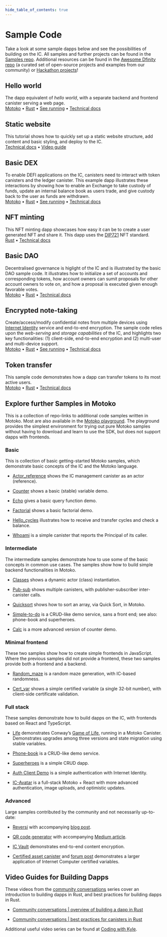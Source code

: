 ```yaml
--- 
hide_table_of_contents: true
---
```


# Sample Code

Take a look at some sample dapps below and see the possibilities of building on the IC. All samples and further projects can be found in the [Samples repo](https://github.com/dfinity/examples). Additional resources can be found in the [Awesome Dfinity repo](https://github.com/dfinity/awesome-dfinity) (a curated set of open-source projects and examples from our community) or [Hackathon projects](./hackathon-projects.html)!

## Hello world

The dapp equivalent of *hello world*, with a separate backend and frontend canister serving a web page.  
[Motoko](https://github.com/dfinity/examples/tree/master/motoko/hello) • [Rust](https://github.com/dfinity/examples/tree/master/rust/hello) • [See running](https://6lqbm-ryaaa-aaaai-qibsa-cai.ic0.app/) • [Technical docs](samples/hello)

## Static website

This tutorial shows how to quickly set up a static website structure, add content and basic styling, and deploy to the IC.  
[Technical docs](samples/host-a-website) • [Video guide](https://www.youtube.com/watch?v=JAQ1dkFvfPI)

## Basic DEX

To enable DEFI applications on the IC, canisters need to interact with token canisters and the ledger canister. This example dapp illustrates these interactions by showing how to enable an Exchange to take custody of funds, update an internal balance book as users trade, and give custody back to the user as funds are withdrawn.  
[Motoko](https://github.com/dfinity/examples/tree/master/motoko/defi) • [Rust](https://github.com/dfinity/examples/tree/master/rust/defi) • [See running](https://gzz56-daaaa-aaaal-qai2a-cai.ic0.app/) • [Technical docs](samples/dex)

## NFT minting

This NFT minting dapp showcases how easy it can be to create a user generated NFT and share it. This dapp uses the [DIP721](https://github.com/Psychedelic/DIP721) NFT standard.  
[Rust](https://github.com/dfinity/examples/tree/master/rust/dip721-nft-container) • [Technical docs](samples/nft)

## Basic DAO

Decentralised governance is higlight of the IC and is illustrated by the basic DAO sample code. It illustrates how to initialize a set of accounts and corresponding tokens, how account owners can sumit proposals for other account owners to vote on, and how a proposal is executed given enough favorable votes.  
[Motoko](https://github.com/dfinity/examples/tree/master/motoko/basic_dao) • [Rust](https://github.com/dfinity/examples/tree/master/rust/basic_dao) • [Technical docs](samples/dao)

## Encrypted note-taking

Create/access/modify confidential notes from multiple devices using [Internet Identity](https://smartcontracts.org/docs/ic-identity-guide/what-is-ic-identity.html) service and end-to-end encryption. The sample code relies upon the *web-serving* and *storage capabilities* of the IC, and highlights two key functionalities: (1) client-side, end-to-end encryption and (2) multi-user and multi-device support.  
[Motoko](https://github.com/dfinity/examples/tree/master/motoko/encrypted-notes-dapp/src/encrypted_notes_motoko) • [Rust](https://github.com/dfinity/examples/tree/master/motoko/encrypted-notes-dapp/src/encrypted_notes_rust) • [See running](https://cvhrw-2yaaa-aaaaj-aaiqa-cai.ic0.app/) • [Technical docs](samples/encrypted-notes)

## Token transfer

This sample code demonstrates how a dapp can transfer tokens to its most active users.  
[Motoko](https://github.com/dfinity/examples/tree/master/motoko/ledger-transfer) • [Rust](https://github.com/dfinity/examples/tree/master/rust/tokens_transfer) • [Technical docs](samples/tokentransfer)

## Explore further Samples in Motoko

This is a collection of repo-links to additional code samples written in Motoko. Most are also available in the [Motoko playground](https://m7sm4-2iaaa-aaaab-qabra-cai.raw.ic0.app/). The playground provides the simplest environment for trying out pure Motoko samples without having to download and learn to use the SDK, but does not support dapps with frontends.

### Basic

This is collection of basic getting-started Motoko samples, which demonstrate basic concepts of the IC and the Motoko language.

-   [Actor\_reference](https://github.com/dfinity/examples/tree/master/motoko/actor_reference) shows the IC management canister as an actor (reference).

-   [Counter](https://github.com/dfinity/examples/tree/master/motoko/counter) shows a basic (stable) variable demo.

-   [Echo](https://github.com/dfinity/examples/tree/master/motoko/echo) gives a basic query function demo.

-   [Factorial](https://github.com/dfinity/examples/tree/master/motoko/factorial) shows a basic factorial demo.

-   [Hello\_cycles](https://github.com/dfinity/examples/tree/master/motoko/hello_cycles) illustrates how to receive and transfer cycles and check a balance.

-   [Whoami](https://github.com/dfinity/examples/tree/master/motoko/whoami) is a simple canister that reports the Principal of its caller.

### Intermediate

The intermediate samples demonstrate how to use some of the basic concepts in common use cases. The samples show how to build simple backend functionalities in Motoko.

-   [Classes](https://github.com/dfinity/examples/tree/master/motoko/classes) shows a dynamic actor (class) instantiation.

-   [Pub-sub](https://github.com/dfinity/examples/tree/master/motoko/pub-sub) shows multiple canisters, with publisher-subscriber inter-canister calls.

-   [Quicksort](https://github.com/dfinity/examples/tree/master/motoko/quicksort) shows how to sort an array, via Quick Sort, in Motoko.

-   [Simple-to-do](https://github.com/dfinity/examples/tree/master/motoko/simple-to-do) is a CRUD-like demo service, sans a front end; see also: phone-book and superheroes.

-   [Calc](https://github.com/dfinity/examples/tree/master/motoko/calc) is a more advanced version of counter demo.

### Minimal frontend

These two samples show how to create simple frontends in JavaScript. Where the previous samples did not provide a frontend, these two samples provide both a frontend and a backend.

-   [Random\_maze](https://github.com/dfinity/examples/tree/master/motoko/random_maze) is a random maze generation, with IC-based randomness.

-   [Cert\_var](https://github.com/dfinity/examples/tree/master/motoko/cert-var) shows a simple certified variable (a single 32-bit number), with client-side certificate validation.

### Full stack

These samples demonstrate how to build dapps on the IC, with frontends based on React and TypeScript.

-   [Life](https://github.com/dfinity/examples/tree/master/motoko/life) demonstrates Conway’s [Game of Life](https://en.wikipedia.org/wiki/Conway%27s_Game_of_Life), running in a Motoko Canister. Demonstrates upgrades among three versions and state migration using stable variables.

-   [Phone-book](https://github.com/dfinity/examples/tree/master/motoko/phone-book) is a CRUD-like demo service.

-   [Superheroes](https://github.com/dfinity/examples/tree/master/motoko/superheroes) is a simple CRUD dapp.

-   [Auth Client Demo](https://github.com/krpeacock/auth-client-demo) is a simple authentication with Internet Identity.

-   [IC-Avatar](https://github.com/krpeacock/ic-avatar) is a full-stack Motoko + React with more advanced authentication, image uploads, and optimistic updates.

### Advanced

Large samples contributed by the community and not necessarily up-to-date:

-   [Reversi](https://github.com/ninegua/reversi) with accompanying [blog post](https://ninegua.github.io/reversi).

-   [QR code generator](https://github.com/enzoh/motoko-qr) with accompanying [Medium article](https://medium.com/@ehaussecker/my-first-microservice-on-dfinity-3ac5c142865b).

-   [IC Vault](https://github.com/timohanke/icvault) demonstrates end-to-end content encryption.

-   [Certified asset canister](https://github.com/nomeata/motoko-certified-http) and [forum post](https://forum.dfinity.org/t/certified-assets-from-motoko-poc-tutorial/7263) demonstrates a larger application of Internet Computer certified variables.

## Video Guides for Building Dapps

These videos from the [community conversations](https://www.youtube.com/playlist?list=PLuhDt1vhGcrez-f3I0_hvbwGZHZzkZ7Ng) series cover an introduction to building dapps in Rust, and best practices for building dapps in Rust.

-   [Community conversations | overview of building a dapp in Rust](https://www.youtube.com/watch?v=6wyIhzsFbKw)

-   [Community conversations | best practices for canisters in Rust](https://www.youtube.com/watch?v=36L33S_DYHY&ab_channel=DFINITY)

Additional useful video series can be found at [Coding with Kyle](https://www.youtube.com/watch?v=M2XnywvwxFM&list=PLuhDt1vhGcrfQGLWqhUo9-DFD5JaHqCh1).
